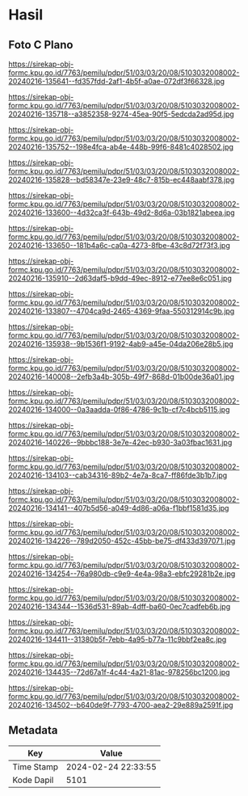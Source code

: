 # Hasil

## Foto C Plano

https://sirekap-obj-formc.kpu.go.id/7763/pemilu/pdpr/51/03/03/20/08/5103032008002-20240216-135641--fd357fdd-2af1-4b5f-a0ae-072df3f66328.jpg

https://sirekap-obj-formc.kpu.go.id/7763/pemilu/pdpr/51/03/03/20/08/5103032008002-20240216-135718--a3852358-9274-45ea-90f5-5edcda2ad95d.jpg

https://sirekap-obj-formc.kpu.go.id/7763/pemilu/pdpr/51/03/03/20/08/5103032008002-20240216-135752--198e4fca-ab4e-448b-99f6-8481c4028502.jpg

https://sirekap-obj-formc.kpu.go.id/7763/pemilu/pdpr/51/03/03/20/08/5103032008002-20240216-135828--bd58347e-23e9-48c7-815b-ec448aabf378.jpg

https://sirekap-obj-formc.kpu.go.id/7763/pemilu/pdpr/51/03/03/20/08/5103032008002-20240216-133600--4d32ca3f-643b-49d2-8d6a-03b1821abeea.jpg

https://sirekap-obj-formc.kpu.go.id/7763/pemilu/pdpr/51/03/03/20/08/5103032008002-20240216-133650--181b4a6c-ca0a-4273-8fbe-43c8d72f73f3.jpg

https://sirekap-obj-formc.kpu.go.id/7763/pemilu/pdpr/51/03/03/20/08/5103032008002-20240216-135910--2d63daf5-b9dd-49ec-8912-e77ee8e6c051.jpg

https://sirekap-obj-formc.kpu.go.id/7763/pemilu/pdpr/51/03/03/20/08/5103032008002-20240216-133807--4704ca9d-2465-4369-9faa-550312914c9b.jpg

https://sirekap-obj-formc.kpu.go.id/7763/pemilu/pdpr/51/03/03/20/08/5103032008002-20240216-135938--9b1536f1-9192-4ab9-a45e-04da206e28b5.jpg

https://sirekap-obj-formc.kpu.go.id/7763/pemilu/pdpr/51/03/03/20/08/5103032008002-20240216-140008--2efb3a4b-305b-49f7-868d-01b00de36a01.jpg

https://sirekap-obj-formc.kpu.go.id/7763/pemilu/pdpr/51/03/03/20/08/5103032008002-20240216-134000--0a3aadda-0f86-4786-9c1b-cf7c4bcb5115.jpg

https://sirekap-obj-formc.kpu.go.id/7763/pemilu/pdpr/51/03/03/20/08/5103032008002-20240216-140226--9bbbc188-3e7e-42ec-b930-3a03fbac1631.jpg

https://sirekap-obj-formc.kpu.go.id/7763/pemilu/pdpr/51/03/03/20/08/5103032008002-20240216-134103--cab34316-89b2-4e7a-8ca7-ff86fde3b1b7.jpg

https://sirekap-obj-formc.kpu.go.id/7763/pemilu/pdpr/51/03/03/20/08/5103032008002-20240216-134141--407b5d56-a049-4d86-a06a-f1bbf1581d35.jpg

https://sirekap-obj-formc.kpu.go.id/7763/pemilu/pdpr/51/03/03/20/08/5103032008002-20240216-134226--789d2050-452c-45bb-be75-df433d397071.jpg

https://sirekap-obj-formc.kpu.go.id/7763/pemilu/pdpr/51/03/03/20/08/5103032008002-20240216-134254--76a980db-c9e9-4e4a-98a3-ebfc29281b2e.jpg

https://sirekap-obj-formc.kpu.go.id/7763/pemilu/pdpr/51/03/03/20/08/5103032008002-20240216-134344--1536d531-89ab-4dff-ba60-0ec7cadfeb6b.jpg

https://sirekap-obj-formc.kpu.go.id/7763/pemilu/pdpr/51/03/03/20/08/5103032008002-20240216-134411--31380b5f-7ebb-4a95-b77a-11c9bbf2ea8c.jpg

https://sirekap-obj-formc.kpu.go.id/7763/pemilu/pdpr/51/03/03/20/08/5103032008002-20240216-134435--72d67a1f-4c44-4a21-81ac-978256bc1200.jpg

https://sirekap-obj-formc.kpu.go.id/7763/pemilu/pdpr/51/03/03/20/08/5103032008002-20240216-134502--b640de9f-7793-4700-aea2-29e889a2591f.jpg


## Metadata

| Key        | Value               |
| ---------- | ------------------- |
| Time Stamp | 2024-02-24 22:33:55 |
| Kode Dapil | 5101                |



